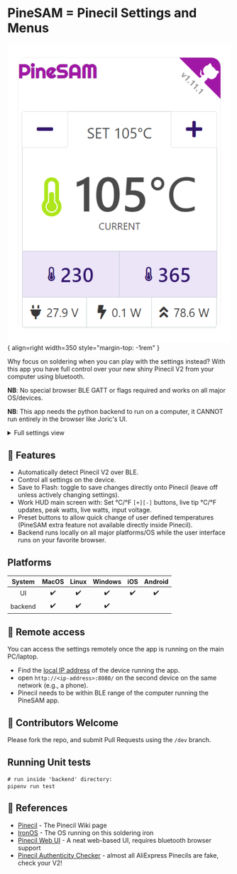 
# PineSAM = Pinecil Settings and Menus

![PineSAM Work View - Heads Up Display (HUD)](img/workHUD.png){ align=right width=350 style="margin-top: -1rem" }

Why focus on soldering when you can play with the settings instead? With this app you have full control over your new shiny Pinecil V2 from your computer using bluetooth.

**NB**: No special browser BLE GATT or flags required and works on all major OS/devices.

**NB**: This app needs the python backend to run on a computer, it CANNOT run entirely in the browser like Joric's UI.

<details markdown>
  <summary>
    Full settings view
  </summary>
  ![Full Settings View](img/full_settings.png)
</details>

<div style="clear: both;"></div>

## 💫 Features

-  Automatically detect Pinecil V2 over BLE.
- Control all settings on the device.
-  Save to Flash: toggle to save changes directly onto Pinecil (leave off unless actively changing settings).
-  Work HUD main screen with: Set °C/°F `[+][-]` buttons, live tip °C/°F updates, peak watts, live watts, input voltage.
-  Preset buttons to allow quick change of user defined temperatures (PineSAM extra feature not available directly inside Pinecil).
-  Backend runs locally on all major platforms/OS while the user interface runs on your favorite browser.

## Platforms
 | System  | MacOS   | Linux  | Windows | iOS   | Android|
 | :-----: | :-----: | :----: | :-----: | :---: | :----: |
 | UI      |:heavy_check_mark:|:heavy_check_mark:|:heavy_check_mark:|:heavy_check_mark:|:heavy_check_mark:|
 | backend |:heavy_check_mark:|:heavy_check_mark:|:heavy_check_mark:|       |         |


## :signal_strength: Remote access

You can access the settings remotely once the app is running on the main PC/laptop.

* Find the [local IP address](https://lifehacker.com/how-to-find-your-local-and-external-ip-address-5833108) of the device running the app.
* open `http://<ip-address>:8080/` on the second device on the same network (e.g., a phone).
* Pinecil needs to be within BLE range of the computer running the PineSAM app.


## :abacus: Contributors Welcome

Please fork the repo, and submit Pull Requests using the `/dev` branch.


## Running Unit tests

```shell
# run inside 'backend' directory:
pipenv run test
```

## :book: References

- [Pinecil](https://wiki.pine64.org/wiki/Pinecil) - The Pinecil Wiki page
- [IronOS](https://github.com/Ralim/IronOS) - The OS running on this soldering iron
- [Pinecil Web UI](https://github.com/joric/pinecil) - A neat web-based UI, requires bluetooth browser support
- [Pinecil Authenticity Checker](https://pinecil.pine64.org/) - almost all AliExpress Pinecils are fake, check your V2!

